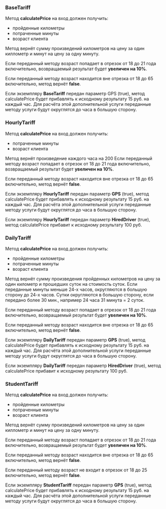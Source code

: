 ### BaseTariff

Метод **calculatePrice** на вход должен получить: 
* пройденные километры 
* потраченные минуты 
* возраст клиента

Метод вернёт сумму произведений километров на цену за один киллометр и минут на цену за одну минуту.

Если переданный методу возраст попадает в отрезок от 18 до 21 года включительно, возвращаемый результат будет **увеличен на 10%**.

Если переданный методу возраст находится вне отрезка от 18 до 65 включительно, метод вернёт **false**.

Если экземпляру **BaseTariff** передан параметр GPS (true), метод calculatePrice будет прибавлять к исходному результату 15 руб. на каждый час. Для расчёта этой дополнительной услуги переданные методу услуги будут округлятся до часа в большую сторону.

### HourlyTariff

Метод **calculatePrice** на вход должен получить: 
* потраченные минуты 
* возраст клиента

Метод вернёт произведение каждого часа на 200 
Если переданный методу возраст попадает в отрезок от 18 до 21 года включительно, возвращаемый результат будет **увеличен на 10%**.

Если переданный методу возраст находится вне отрезка от 18 до 65 включительно, метод вернёт **false**.

Если экземпляру **HourlyTariff** передан параметр **GPS** (true), метод calculatePrice будет прибавлять к исходному результату 15 руб. на каждый час. Для расчёта этой дополнительной услуги переданные методу услуги будут округлятся до часа в большую сторону.

Если экземпляру **HourlyTariff** передан параметр **HiredDriver** (true), метод calculatePrice прибавит к исходному результату 100 руб.

### DailyTariff

Метод **calculatePrice** на вход должен получить: 
* пройденные километры 
* потраченные минуты 
* возраст клиента

Метод вернёт сумму произведения пройденных километров на цену за один километр и прошедших суток на стоимость суток. Если переданные минуты меньше 24-х часов, округляются в большую сторону до 24-х часов. 
Сутки округляются в большую сторону, если передано более 30 мин., например 24 часа 31 минута = 2 суток.

Если переданный методу возраст попадает в отрезок от 18 до 21 года включительно, возвращаемый результат будет **увеличен на 10%**.

Если переданный методу возраст находится вне отрезка от 18 до 65 включительно, метод вернёт **false**.

Если экземпляру **DailyTariff** передан параметр **GPS** (true), метод calculatePrice будет прибавлять к исходному результату 15 руб. на каждый час. Для расчёта этой дополнительной услуги переданные методу услуги будут округлятся до часа в большую сторону.

Если экземпляру **DailyTariff** передан параметр **HiredDriver** (true), метод calculatePrice прибавит к исходному результату 100 руб.

### StudentTariff

Метод **calculatePrice** на вход должен получить: 
* пройденные километры 
* потраченные минуты 
* возраст клиента

Метод вернёт сумму произведений километров на цену за один киллометр и минут на цену за одну минуту.

Если переданный методу возраст попадает в отрезок от 18 до 21 года включительно, возвращаемый результат будет **увеличен на 10%**.

Если переданный методу возраст находится вне отрезка от 18 до 65 включительно, метод вернёт **false**.

Если переданный методу возраст не входит в отрезок от 18 до 25 включительно, метод вернёт **false**.

Если экземпляру **StudentTariff** передан параметр **GPS** (true), метод calculatePrice будет прибавлять к исходному результату 15 руб. на каждый час. Для расчёта этой дополнительной услуги переданные методу услуги будут округлятся до часа в большую сторону.
